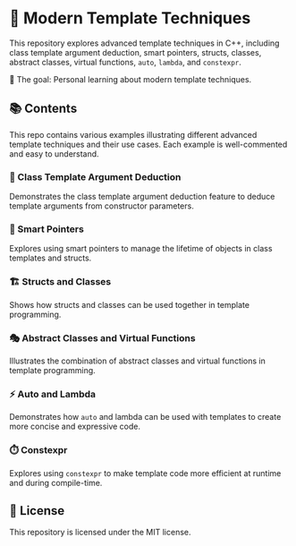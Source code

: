 # 🚀 Modern Template Techniques

This repository explores advanced template techniques in C++, including class template argument deduction, smart pointers, structs, classes, abstract classes, virtual functions, `auto`, `lambda`, and `constexpr`.

🎯 The goal: Personal learning about modern template techniques.

## 📚 Contents

This repo contains various examples illustrating different advanced template techniques and their use cases. Each example is well-commented and easy to understand.

### 🧩 Class Template Argument Deduction

Demonstrates the class template argument deduction feature to deduce template arguments from constructor parameters.

### 🔗 Smart Pointers

Explores using smart pointers to manage the lifetime of objects in class templates and structs.

### 🏗️ Structs and Classes

Shows how structs and classes can be used together in template programming.

### 🎭 Abstract Classes and Virtual Functions

Illustrates the combination of abstract classes and virtual functions in template programming.

### ⚡ Auto and Lambda

Demonstrates how `auto` and lambda can be used with templates to create more concise and expressive code.

### ⏱️ Constexpr

Explores using `constexpr` to make template code more efficient at runtime and during compile-time.

## 📄 License

This repository is licensed under the MIT license.
